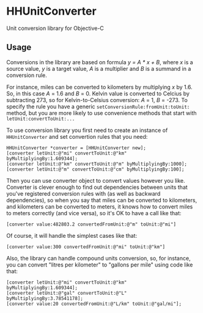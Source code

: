HHUnitConverter
===============

Unit conversion library for Objective-C

Usage
---------------

Conversions in the library are based on formula _y = A * x + B_, where _x_ is a source value, _y_ is a target value, _A_ is a multiplier and _B_ is a summand in a conversion rule.

For instance, miles can be converted to kilometers by multiplying _x_ by 1.6. So, in this case _A_ = 1.6 and _B_ = 0. Kelvin value is converted to Celcius by subtracting 273, so for Kelvin-to-Celsius conversion: _A_ = 1, _B_ = -273. To specify the rule you have a generic `setConversionRule:fromUnit:toUnit:` method, but you are more likely to use convenience methods that start with `letUnit:convertToUnit:...`

To use conversion library you first need to create an instance of `HHUnitConverter` and set convertion rules that you need:

	HHUnitConverter *converter = [HHUnitConverter new];
	[converter letUnit:@"mi" convertToUnit:@"km" byMultiplyingBy:1.609344];
	[converter letUnit:@"km" convertToUnit:@"m" byMultiplyingBy:1000];
	[converter letUnit:@"m" convertToUnit:@"cm" byMultiplyingBy:100];
	
Then you can use converter object to convert values however you like. Converter is clever enough to find out dependencies between units that you've registered conversion rules with (as well as backward dependencies), so when you say that miles can be converted to kilometers, and kilometers can be converted to meters, it knows how to convert miles to meters correctly (and vice versa), so it's OK to have a call like that:

	[converter value:482803.2 convertedFromUnit:@"m" toUnit:@"mi"]
	
Of course, it will handle the simplest cases like that:

	[converter value:300 convertedFromUnit:@"mi" toUnit:@"km"]

Also, the library can handle compound units conversion, so, for instance, you can convert "litres per kilometer" to "gallons per mile" using code like that:

	[converter letUnit:@"mi" convertToUnit:@"km" byMultiplyingBy:1.609344];
	[converter letUnit:@"gal" convertToUnit:@"L" byMultiplyingBy:3.78541178];
	[converter value:20 convertedFromUnit:@"L/km" toUnit:@"gal/mi"];
